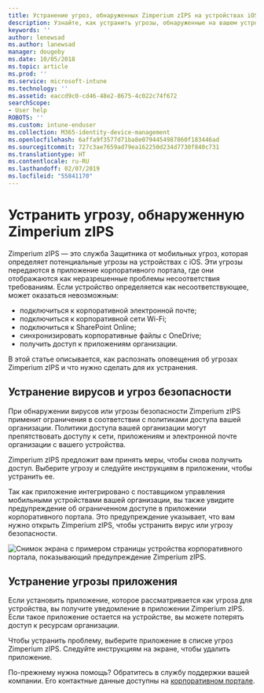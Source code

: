 ```yaml
---
title: Устранение угроз, обнаруженных Zimperium zIPS на устройствах iOS | Документы Майкрософт
description: Узнайте, как устранить угрозы, обнаруженные на вашем устройстве iOS.
keywords: ''
author: lenewsad
ms.author: lanewsad
manager: dougeby
ms.date: 10/05/2018
ms.topic: article
ms.prod: ''
ms.service: microsoft-intune
ms.technology: ''
ms.assetid: eaccd9c0-cd46-48e2-8675-4c022c74f672
searchScope:
- User help
ROBOTS: ''
ms.custom: intune-enduser
ms.collection: M365-identity-device-management
ms.openlocfilehash: 6affa9f3577d71ba8e0794454987860f183446ad
ms.sourcegitcommit: 727c3ae7659ad79ea162250d234d7730f840c731
ms.translationtype: HT
ms.contentlocale: ru-RU
ms.lasthandoff: 02/07/2019
ms.locfileid: "55841170"
---
```

# <a name="resolve-a-threat-found-by-zimperium-zips"></a>Устранить угрозу, обнаруженную Zimperium zIPS

Zimperium zIPS — это служба Защитника от мобильных угроз, которая определяет потенциальные угрозы на устройствах с iOS. Эти угрозы передаются в приложение корпоративного портала, где они отображаются как неразрешенные проблемы несоответствия требованиям. Если устройство определяется как несоответствующее, может оказаться невозможным:

* подключиться к корпоративной электронной почте;
* подключиться к корпоративной сети Wi-Fi;
* подключиться к SharePoint Online;
* синхронизировать корпоративные файлы с OneDrive;
* получить доступ к приложениям организации.

В этой статье описывается, как распознать оповещения об угрозах Zimperium zIPS и что нужно сделать для их устранения. 

## <a name="troubleshoot-virus-or-security-threat"></a>Устранение вирусов и угроз безопасности  
При обнаружении вирусов или угрозы безопасности Zimperium zIPS применит ограничения в соответствии с политиками доступа вашей организации. Политики доступа вашей организации могут препятствовать доступу к сети, приложениям и электронной почте организации с вашего устройства.  

Zimperium zIPS предложит вам принять меры, чтобы снова получить доступ. Выберите угрозу и следуйте инструкциям в приложении, чтобы устранить ее.

Так как приложение интегрировано с поставщиком управления мобильными устройствами вашей организации, вы также увидите предупреждение об ограниченном доступе в приложении корпоративного портала. Это предупреждение указывает, что вам нужно открыть Zimperium zIPS, чтобы устранить вирус или угрозу безопасности.  

  ![Снимок экрана с примером страницы устройства корпоративного портала, показывающий предупреждение Zimperium zIPS.](./media/CP-lookout-virus-banner-1808.png)  
  
## <a name="troubleshoot-an-app-threat"></a>Устранение угрозы приложения

Если установить приложение, которое рассматривается как угроза для устройства, вы получите уведомление в приложении Zimperium zIPS. Если такое приложение остается на устройстве, вы можете потерять доступ к ресурсам организации.  

Чтобы устранить проблему, выберите приложение в списке угроз Zimperium zIPS. Следуйте инструкциям на экране, чтобы удалить приложение.  

По-прежнему нужна помощь? Обратитесь в службу поддержки вашей компании. Его контактные данные доступны на [корпоративном портале](https://go.microsoft.com/fwlink/?linkid=2010980).   
